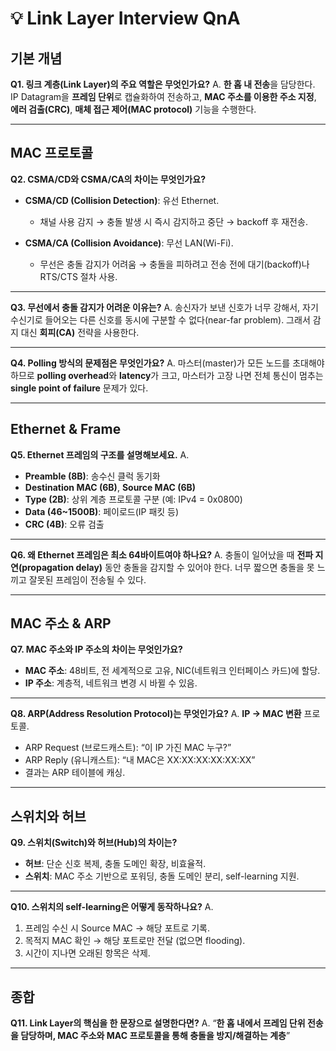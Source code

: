 # 💡 Link Layer Interview QnA

## 기본 개념

**Q1. 링크 계층(Link Layer)의 주요 역할은 무엇인가요?**
A. **한 홉 내 전송**을 담당한다. IP Datagram을 **프레임 단위**로 캡슐화하여 전송하고, **MAC 주소를 이용한 주소 지정**, **에러 검출(CRC)**, **매체 접근 제어(MAC protocol)** 기능을 수행한다.

---

## MAC 프로토콜

**Q2. CSMA/CD와 CSMA/CA의 차이는 무엇인가요?**

-   **CSMA/CD (Collision Detection)**: 유선 Ethernet.

    -   채널 사용 감지 → 충돌 발생 시 즉시 감지하고 중단 → backoff 후 재전송.

-   **CSMA/CA (Collision Avoidance)**: 무선 LAN(Wi-Fi).

    -   무선은 충돌 감지가 어려움 → 충돌을 피하려고 전송 전에 대기(backoff)나 RTS/CTS 절차 사용.

---

**Q3. 무선에서 충돌 감지가 어려운 이유는?**
A. 송신자가 보낸 신호가 너무 강해서, 자기 수신기로 들어오는 다른 신호를 동시에 구분할 수 없다(near-far problem). 그래서 감지 대신 **회피(CA)** 전략을 사용한다.

---

**Q4. Polling 방식의 문제점은 무엇인가요?**
A. 마스터(master)가 모든 노드를 초대해야 하므로 **polling overhead**와 **latency**가 크고, 마스터가 고장 나면 전체 통신이 멈추는 **single point of failure** 문제가 있다.

---

## Ethernet & Frame

**Q5. Ethernet 프레임의 구조를 설명해보세요.**
A.

-   **Preamble (8B)**: 송수신 클럭 동기화
-   **Destination MAC (6B)**, **Source MAC (6B)**
-   **Type (2B)**: 상위 계층 프로토콜 구분 (예: IPv4 = 0x0800)
-   **Data (46~1500B)**: 페이로드(IP 패킷 등)
-   **CRC (4B)**: 오류 검출

---

**Q6. 왜 Ethernet 프레임은 최소 64바이트여야 하나요?**
A. 충돌이 일어났을 때 **전파 지연(propagation delay)** 동안 충돌을 감지할 수 있어야 한다. 너무 짧으면 충돌을 못 느끼고 잘못된 프레임이 전송될 수 있다.

---

## MAC 주소 & ARP

**Q7. MAC 주소와 IP 주소의 차이는 무엇인가요?**

-   **MAC 주소**: 48비트, 전 세계적으로 고유, NIC(네트워크 인터페이스 카드)에 할당.
-   **IP 주소**: 계층적, 네트워크 변경 시 바뀔 수 있음.

---

**Q8. ARP(Address Resolution Protocol)는 무엇인가요?**
A. **IP → MAC 변환** 프로토콜.

-   ARP Request (브로드캐스트): “이 IP 가진 MAC 누구?”
-   ARP Reply (유니캐스트): “내 MAC은 XX:XX:XX:XX:XX:XX”
-   결과는 ARP 테이블에 캐싱.

---

## 스위치와 허브

**Q9. 스위치(Switch)와 허브(Hub)의 차이는?**

-   **허브**: 단순 신호 복제, 충돌 도메인 확장, 비효율적.
-   **스위치**: MAC 주소 기반으로 포워딩, 충돌 도메인 분리, self-learning 지원.

---

**Q10. 스위치의 self-learning은 어떻게 동작하나요?**
A.

1. 프레임 수신 시 Source MAC → 해당 포트로 기록.
2. 목적지 MAC 확인 → 해당 포트로만 전달 (없으면 flooding).
3. 시간이 지나면 오래된 항목은 삭제.

---

## 종합

**Q11. Link Layer의 핵심을 한 문장으로 설명한다면?**
A. “**한 홉 내에서 프레임 단위 전송을 담당하며, MAC 주소와 MAC 프로토콜을 통해 충돌을 방지/해결하는 계층**”
